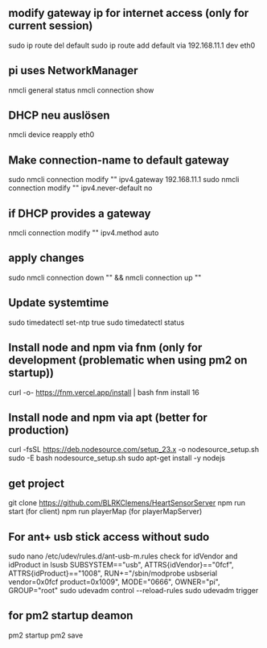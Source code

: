 ## modify gateway ip for internet access (only for current session)

sudo ip route del default
sudo ip route add default via 192.168.11.1 dev eth0

## pi uses NetworkManager

nmcli general status
nmcli connection show

## DHCP neu auslösen

nmcli device reapply eth0

## Make connection-name to default gateway

sudo nmcli connection modify "<connection-name>" ipv4.gateway 192.168.11.1
sudo nmcli connection modify "<connection-name>" ipv4.never-default no

## if DHCP provides a gateway

nmcli connection modify "<connection-name>" ipv4.method auto

## apply changes

sudo nmcli connection down "<connection-name>" && nmcli connection up "<connection-name>"

## Update systemtime

sudo timedatectl set-ntp true
sudo timedatectl status

## Install node and npm via fnm (only for development (problematic when using pm2 on startup))

curl -o- https://fnm.vercel.app/install | bash
fnm install 16

## Install node and npm via apt (better for production)

curl -fsSL https://deb.nodesource.com/setup_23.x -o nodesource_setup.sh
sudo -E bash nodesource_setup.sh
sudo apt-get install -y nodejs

## get project

git clone https://github.com/BLRKClemens/HeartSensorServer
npm run start (for client)
npm run playerMap (for playerMapServer)

## For ant+ usb stick access without sudo

sudo nano /etc/udev/rules.d/ant-usb-m.rules
check for idVendor and idProduct in lsusb
SUBSYSTEM=="usb", ATTRS{idVendor}=="0fcf", ATTRS{idProduct}=="1008", RUN+="/sbin/modprobe usbserial vendor=0x0fcf product=0x1009", MODE="0666", OWNER="pi", GROUP="root"
sudo udevadm control --reload-rules
sudo udevadm trigger

## for pm2 startup deamon

pm2 startup
pm2 save
